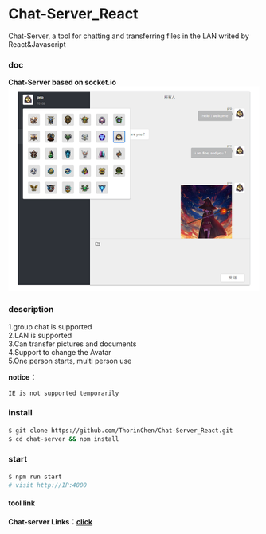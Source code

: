# Chat-Server_React
 Chat-Server, a tool for chatting and transferring files in the LAN writed by React&Javascript

 
### doc


 
<p align='left'>
  <b>Chat-Server based on socket.io</b>
  <img src='https://github.com/ThorinChen/Chat-Server_React/blob/master/data/chat_pic.png' />
</p>

### description
1.group chat is supported<br/>
2.LAN is supported<br/>
3.Can transfer pictures and documents<br/>
4.Support to change the Avatar<br/>
5.One person starts, multi person use<br/>

<b>notice：</b>
```
IE is not supported temporarily
```

### install

```sh
$ git clone https://github.com/ThorinChen/Chat-Server_React.git
$ cd chat-server && npm install
```

### start

```sh
$ npm run start
# visit http://IP:4000
```

#### tool link
 **Chat-server Links：[click](https://github.com/ThorinChen/Chat-Server_React)**